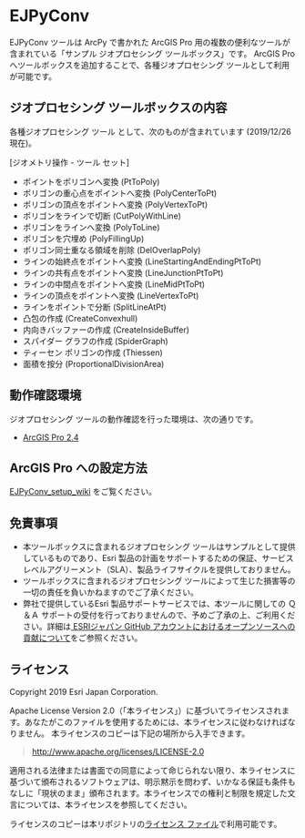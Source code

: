 # EJPyConv

  EJPyConv ツールは ArcPy で書かれた ArcGIS Pro 用の複数の便利なツールが含まれている「サンプル ジオプロセシング ツールボックス」です。
  ArcGIS Pro へツールボックスを追加することで、各種ジオプロセシング ツールとして利用が可能です。
  

## ジオプロセシング ツールボックスの内容

  各種ジオプロセシング ツール として、次のものが含まれています (2019/12/26 現在)。
  
  [ジオメトリ操作 - ツール セット]
  * ポイントをポリゴンへ変換 (PtToPoly)
  * ポリゴンの重心点をポイントへ変換 (PolyCenterToPt)
  * ポリゴンの頂点をポイントへ変換 (PolyVertexToPt)
  * ポリゴンをラインで切断 (CutPolyWithLine)
  * ポリゴンをラインへ変換 (PolyToLine)
  * ポリゴンを穴埋め (PolyFillingUp)
  * ポリゴン同士重なる領域を削除 (DelOverlapPoly)
  * ラインの始終点をポイントへ変換 (LineStartingAndEndingPtToPt)
  * ラインの共有点をポイントへ変換 (LineJunctionPtToPt)
  * ラインの中間点をポイントへ変換 (LineMidPtToPt)
  * ラインの頂点をポイントへ変換 (LineVertexToPt)
  * ラインをポイントで分断 (SplitLineAtPt)
  * 凸包の作成 (CreateConvexhull)
  * 内向きバッファーの作成 (CreateInsideBuffer)
  * スパイダー グラフの作成 (SpiderGraph)
  * ティーセン ポリゴンの作成 (Thiessen)
  * 面積を按分 (ProportionalDivisionArea)

## 動作確認環境

  ジオプロセシング ツールの動作確認を行った環境は、次の通りです。
  * [ArcGIS Pro 2.4](https://www.esrij.com/products/arcgis-desktop/environments/arcgis-pro/)

## ArcGIS Pro への設定方法

 [EJPyConv_setup_wiki](https://github.com/EsriJapan/ejpyconv-py/wiki/EJPyConv_setup_wiki) をご覧ください。

## 免責事項
  
  * 本ツールボックスに含まれるジオプロセシング ツールはサンプルとして提供しているものであり、Esri 製品の計画をサポートするための保証、サービスレベルアグリーメント（SLA）、製品ライフサイクルを提供しておりません。
  * ツールボックスに含まれるジオプロセシング ツールによって生じた損害等の一切の責任を負いかねますのでご了承ください。
  * 弊社で提供しているEsri 製品サポートサービスでは、本ツールに関しての Ｑ＆Ａ サポートの受付を行っておりませんので、予めご了承の上、ご利用ください。詳細は[
ESRIジャパン GitHub アカウントにおけるオープンソースへの貢献について](https://github.com/EsriJapan/contributing)をご参照ください。



## ライセンス
Copyright 2019 Esri Japan Corporation.

Apache License Version 2.0（「本ライセンス」）に基づいてライセンスされます。あなたがこのファイルを使用するためには、本ライセンスに従わなければなりません。
本ライセンスのコピーは下記の場所から入手できます。

> http://www.apache.org/licenses/LICENSE-2.0

適用される法律または書面での同意によって命じられない限り、本ライセンスに基づいて頒布されるソフトウェアは、明示黙示を問わず、いかなる保証も条件もなしに「現状のまま」頒布されます。本ライセンスでの権利と制限を規定した文言については、本ライセンスを参照してください。

ライセンスのコピーは本リポジトリの[ライセンス ファイル](./LICENSE)で利用可能です。